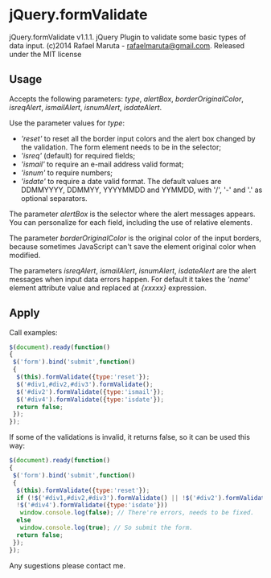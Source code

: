 jQuery.formValidate
======

jQuery.formValidate v1.1.1. 
jQuery Plugin to validate some basic types of data input. 
(c)2014 Rafael Maruta - rafaelmaruta@gmail.com.
Released under the MIT license

Usage
--------

Accepts the following parameters: *type*, *alertBox*, *borderOriginalColor*, *isreqAlert*, *ismailAlert*, *isnumAlert*, *isdateAlert*.

Use the parameter values for *type*:
- *'reset'* to reset all the border input colors and the alert box changed by the validation. The form element needs to be in the selector;
- *'isreq'* (default) for required fields;
- *'ismail'* to require an e-mail address valid format;
- *'isnum'* to require numbers;
- *'isdate'* to require a date valid format. The default values are DDMMYYYY, DDMMYY, YYYYMMDD and YYMMDD, with '/', '-' and '.' as optional separators.

The parameter *alertBox* is the selector where the alert messages appears. You can personalize for each field, including the use of relative elements.

The parameter *borderOriginalColor* is the original color of the input borders, because sometimes JavaScript can't save the element original color when modified.

The parameters *isreqAlert*, *ismailAlert*, *isnumAlert*, *isdateAlert* are the alert messages when input data errors happen. For default it takes the *'name'* element attribute value and replaced at *{xxxxx}* expression.

Apply
--------

Call examples:

```javascript
$(document).ready(function()
{
 $('form').bind('submit',function()
 {
  $(this).formValidate({type:'reset'});
  $('#div1,#div2,#div3').formValidate();
  $('#div2').formValidate({type:'ismail'});
  $('#div4').formValidate({type:'isdate'});
  return false;
 });
});
```

If some of the validations is invalid, it returns false, so it can be used this way:

```javascript
$(document).ready(function()
{
 $('form').bind('submit',function()
 {
  $(this).formValidate({type:'reset'});
  if (!$('#div1,#div2,#div3').formValidate() || !$('#div2').formValidate({type:'ismail'}) || 
  !$('#div4').formValidate({type:'isdate'}))
   window.console.log(false); // There're errors, needs to be fixed.
  else
   window.console.log(true); // So submit the form.
  return false;
 });
});
```

Any sugestions please contact me.
